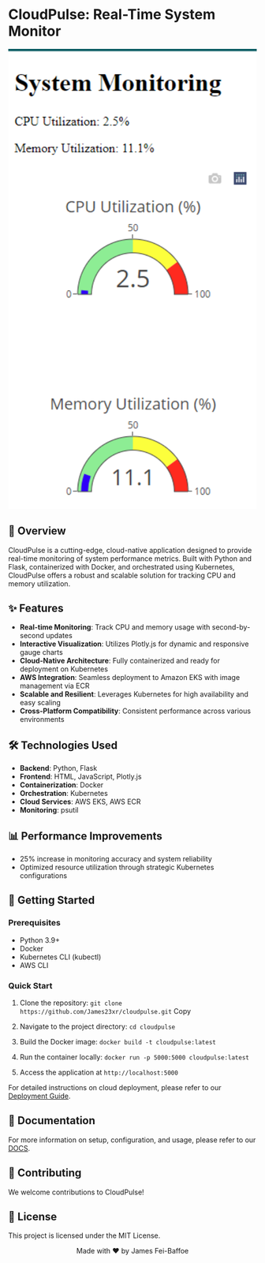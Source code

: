 # CloudPulse: Real-Time System Monitor

<p align="center">
  <img src="SystemMonitoring.png" alt="System Monitoring Dashboard" width="600"/>
</p>

## 🚀 Overview

CloudPulse is a cutting-edge, cloud-native application designed to provide real-time monitoring of system performance metrics. Built with Python and Flask, containerized with Docker, and orchestrated using Kubernetes, CloudPulse offers a robust and scalable solution for tracking CPU and memory utilization.

## ✨ Features

- **Real-time Monitoring**: Track CPU and memory usage with second-by-second updates
- **Interactive Visualization**: Utilizes Plotly.js for dynamic and responsive gauge charts
- **Cloud-Native Architecture**: Fully containerized and ready for deployment on Kubernetes
- **AWS Integration**: Seamless deployment to Amazon EKS with image management via ECR
- **Scalable and Resilient**: Leverages Kubernetes for high availability and easy scaling
- **Cross-Platform Compatibility**: Consistent performance across various environments

## 🛠️ Technologies Used

- **Backend**: Python, Flask
- **Frontend**: HTML, JavaScript, Plotly.js
- **Containerization**: Docker
- **Orchestration**: Kubernetes
- **Cloud Services**: AWS EKS, AWS ECR
- **Monitoring**: psutil

## 📊 Performance Improvements

- 25% increase in monitoring accuracy and system reliability
- Optimized resource utilization through strategic Kubernetes configurations

## 🚀 Getting Started

### Prerequisites

- Python 3.9+
- Docker
- Kubernetes CLI (kubectl)
- AWS CLI

### Quick Start

1. Clone the repository:
`git clone https://github.com/James23xr/cloudpulse.git`
Copy
2. Navigate to the project directory:
`cd cloudpulse`
  
3. Build the Docker image:
`docker build -t cloudpulse:latest` 

4. Run the container locally:
`docker run -p 5000:5000 cloudpulse:latest`

5. Access the application at
`http://localhost:5000`

For detailed instructions on cloud deployment, please refer to our [Deployment Guide](docs/deployment-guide.md).

## 📘 Documentation

For more information on setup, configuration, and usage, please refer to our [DOCS](https://github.com/James23xr/CloudPulse-Real-Time-System-Monitor/blob/main/Configuration.md).

## 🤝 Contributing

We welcome contributions to CloudPulse! 

## 📄 License

This project is licensed under the MIT License.

<p align="center">
Made with ❤️ by James Fei-Baffoe
</p>
